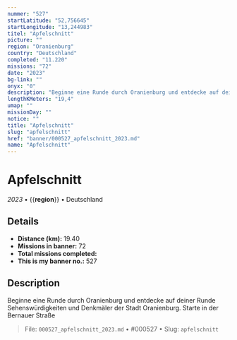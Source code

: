 ```yaml
---
nummer: "527"
startLatitude: "52,756645"
startLongitude: "13,244983"
titel: "Apfelschnitt"
picture: ""
region: "Oranienburg"
country: "Deutschland"
completed: "11.220"
missions: "72"
date: "2023"
bg-link: ""
onyx: "0"
description: "Beginne eine Runde durch Oranienburg und entdecke auf deiner Runde Sehenswürdigkeiten und Denkmäler der Stadt Oranienburg. Starte in der Bernauer Straße"
lengthKMeters: "19,4"
umap: ""
missionDay: ""
notice: ""
title: "Apfelschnitt"
slug: "apfelschnitt"
href: "banner/000527_apfelschnitt_2023.md"
name: "Apfelschnitt"
---
```

# Apfelschnitt

*2023* • {{__region__}} • Deutschland





## Details
- **Distance (km):** 19.40
- **Missions in banner:** 72
- **Total missions completed:** 
- **This is my banner no.:** 527



## Description
Beginne eine Runde durch Oranienburg und entdecke auf deiner Runde Sehenswürdigkeiten und Denkmäler der Stadt Oranienburg. Starte in der Bernauer Straße




> File: `000527_apfelschnitt_2023.md` • #000527 • Slug: `apfelschnitt`
